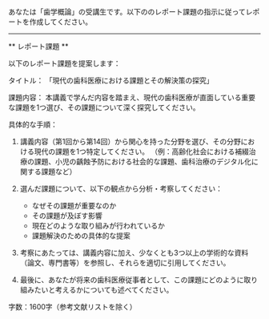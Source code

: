 あなたは「歯学概論」の受講生です。以下ののレポート課題の指示に従ってレポートを作成してください。

---------------------------------------
** レポート課題 **

以下のレポート課題を提案します：

タイトル：
「現代の歯科医療における課題とその解決策の探究」

課題内容：
本講義で学んだ内容を踏まえ、現代の歯科医療が直面している重要な課題を1つ選び、その課題について深く探究してください。

具体的な手順：

1. 講義内容（第1回から第14回）から関心を持った分野を選び、その分野における現代の課題を1つ特定してください。
（例：高齢化社会における補綴治療の課題、小児の齲蝕予防における社会的な課題、歯科治療のデジタル化に関する課題など）

2. 選んだ課題について、以下の観点から分析・考察してください：
   - なぜその課題が重要なのか
   - その課題が及ぼす影響
   - 現在どのような取り組みが行われているか
   - 課題解決のための具体的な提案

3. 考察にあたっては、講義内容に加え、少なくとも3つ以上の学術的な資料（論文、専門書等）を参照し、それらを適切に引用してください。

4. 最後に、あなたが将来の歯科医療従事者として、この課題にどのように取り組みたいと考えるかについても述べてください。

字数：1600字（参考文献リストを除く）